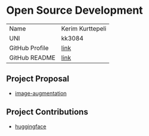 # Open Source Development

|  |  | 
|:--|:--|
|Name|Kerim Kurttepeli|
|UNI| kk3084|
| GitHub Profile | [link](https://github.com/kurttepelikerim) |
| GitHub README | [link](https://github.com/kurttepelikerim/kurttepelikerim/blob/main/README.md) |


## Project Proposal
- [image-augmentation](./projects/python/image_augmentation.md)

## Project Contributions
- [huggingface](./projects/python/huggingface.md)